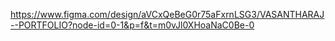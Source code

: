 https://www.figma.com/design/aVCxQeBeG0r75aFxrnLSG3/VASANTHARAJ--PORTFOLIO?node-id=0-1&p=f&t=m0vJl0XHoaNaC0Be-0
